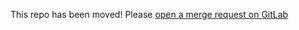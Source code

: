 This repo has been moved! Please [open a merge request on GitLab](https://gitlab.login.gov/lg/identity-logging/-/merge_requests/new)
